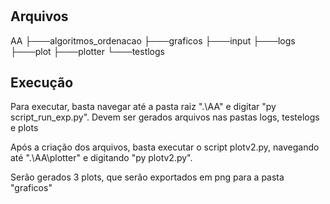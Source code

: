 #
## Arquivos
AA
├───algoritmos_ordenacao
├───graficos
├───input
├───logs
├───plot
├───plotter
└───testlogs
## Execução

Para executar, basta navegar até a pasta raiz ".\\AA" e digitar "py script_run_exp.py". Devem ser gerados arquivos nas pastas logs, testelogs e plots

Após a criação dos arquivos, basta executar o script plotv2.py, navegando até ".\\AA\\plotter" e digitando "py plotv2.py".

Serão gerados 3 plots, que serão exportados em png para a pasta "graficos"
